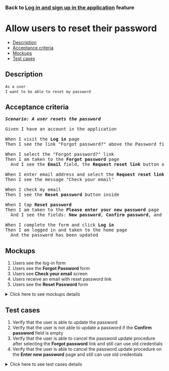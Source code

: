 ### Back to [Log in and sign up in the application](../../) feature

# Allow users to reset their password

- [Description](#description)
- [Acceptance criteria](#acceptance-criteria)
- [Mockups](#mockups)
- [Test cases](#test-cases)

## Description

    As a user
    I want to be able to reset my password

## Acceptance criteria

<pre>
<b><i>Scenario: A user resets the password</i></b>

Given I have an account in the application

When I visit the <b>Log in</b> page
Then I see the link "Forgot password?" above the Password field

When I select the "Forgot password?" link
Then I am taken to the <b>Forgot password</b> page
  And I see the <b>Email</b> field, the <b>Request reset link</b> button and the <b>Back to Log In</b> link

When I enter email address and select the <b>Request reset link</b>
Then I see the message "Check your email"

When I check my email
Then I see the <b>Reset password</b> button inside

When I tap <b>Reset password</b>
Then I am taken to the <b>Please enter your new password</b> page
  And I see the fields: <b>New password</b>, <b>Confirm password</b>, and the <b>Log in</b> button

When I complete the form and click <b>Log in</b>
Then I am logged in and taken to the home page
  And the password has been updated
</pre>

## Mockups

1. Users see the log-in form
2. Users see the <b>Forgot Password</b> form
3. Users see <b>Check your email</b> screen
4. Users receive an email with reset password link
5. Users see the <b>Reset Password</b> form

<details>
  <summary>Click here to see mockups details</summary>

**1. Users see the log-in form:**

![Users see the log-in form](/sports_hub_portal/mobile_application_features/log_in_and_sign_up/images/application_log_in_form.png)

**2. Users see the Forgot Password form:**

![Users see the Forgot Password form](/sports_hub_portal/mobile_application_features/log_in_and_sign_up/images/application_forgot_password_form.png)

**3. Users see Check your email screen:**

![Users see Check your email screen](/sports_hub_portal/mobile_application_features/log_in_and_sign_up/images/application_check_your_email_to_reset_password.png)

**4. Users receive an email with reset password link:**

![Users receive an email with reset password link](/sports_hub_portal/mobile_application_features/log_in_and_sign_up/images/email_reset_password.png)

**5. Users see the Reset Password form:**

![Users see the Reset Password form](/sports_hub_portal/mobile_application_features/log_in_and_sign_up/images/application_reset_password_form.png)

</details>

## Test cases

1. Verify that the user is able to update the password
2. Verify that the user is not able to update a password if the <b>Confirm password</b> field is empty
3. Verify that the user is able to cancel the password update procedure after selecting the <b>Forgot password</b> link and still can use old credentials
4. Verify that the user is able to cancel the password update procedure on the <b>Enter new password</b> page and still can use old credentials

<details>
  <summary>Click here to see test cases details</summary>

### **#1. Verify that the user is able to update the password**

|Preconditions|Steps|Expected result
------|-------|----------
|- Go to the Sports Hub home page</br>- The user is registered in the system|1) Tap **Log in**</br>2) Select the **Forgot password?** link</br>3) Enter your email</br>4) Select the **Request reset link**</br>5) Check your email</br>6) Tap **Reset password**</br>7) Enter the new password in the **New password** and **Confirm password** fields</br>8) Tap **Change password**</br>9) Enter old credentials</br>10) Tap **Log in**</br>11) Enter new credentials</br>12) Tap **Log in**|8) The user is redirected to the **Log in** page and receives the message "Your password has been updated"</br>10) The user is not logged in. Message about invalid credentials appears</br>12) The user is logged in|

### **#2. Verify that the user is not able to update a password if the Confirm password field is empty**

|Preconditions|Steps|Expected result
------|-------|----------
|- Go to the Sports Hub home page</br>- The user is registered in the system|1) Tap **Log in**</br>2) Select the **Forgot password?** link</br>3) Enter your email</br>4) Select the **Request reset link**</br>5) Check your email</br>6) Tap **Reset Password**</br>7) Enter the new password in the **New password** field</br>8) Do not enter the new password in the **Confirm password** field</br>9) Tap **Log in**|9) The user receives the error message that the required fields can not be empty|

### **#3. Verify that the user is able to cancel the password update procedure after selecting the Forgot password link and still can use old credentials**

|Preconditions|Steps|Expected result
------|-------|----------
|- Go to the Sports Hub home page</br>- The user is registered in the system|1) Tap **Log in**</br>2) Select the **Forgot password?** link</br>3) Enter your email</br>4) Tap **Back to log in**</br>5) Enter old credentials</br>6) Tap **Log in**|4) The **Log in** page opens</br>6) The user is logged in|

### **#4. Verify that the user is able to cancel the password update procedure on the Enter new password page and still can use old credentials**

|Preconditions|Steps|Expected result
------|-------|----------
|- Go to the Sports Hub home page</br>- The user is registered in the system|1) Tap **Log in**</br>2) Select the **Forgot password?** link</br>3) Enter your email</br>4) Select the **Request reset link**</br>5) Check your email</br>6) Tap **Reset password**</br>7) Tap **Back to log in**</br>8) Enter old credentials</br>9) Tap **Log in**|7) The **Log in** page opens</br>9) The user is logged in|
</details>
